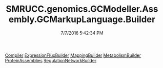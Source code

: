 ﻿---
title: SMRUCC.genomics.GCModeller.Assembly.GCMarkupLanguage.Builder
date: 7/7/2016 5:42:34 PM
---

[Compiler](T-SMRUCC.genomics.GCModeller.Assembly.GCMarkupLanguage.Builder.Compiler.html)
[ExpressionFluxBuilder](T-SMRUCC.genomics.GCModeller.Assembly.GCMarkupLanguage.Builder.ExpressionFluxBuilder.html)
[MappingBuilder](T-SMRUCC.genomics.GCModeller.Assembly.GCMarkupLanguage.Builder.MappingBuilder.html)
[MetabolismBuilder](T-SMRUCC.genomics.GCModeller.Assembly.GCMarkupLanguage.Builder.MetabolismBuilder.html)
[ProteinAssemblies](T-SMRUCC.genomics.GCModeller.Assembly.GCMarkupLanguage.Builder.ProteinAssemblies.html)
[RegulationNetworkBuilder](T-SMRUCC.genomics.GCModeller.Assembly.GCMarkupLanguage.Builder.RegulationNetworkBuilder.html)
